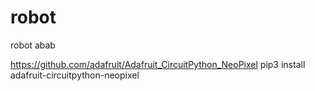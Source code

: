 # robot
robot abab

https://github.com/adafruit/Adafruit_CircuitPython_NeoPixel
pip3 install adafruit-circuitpython-neopixel


